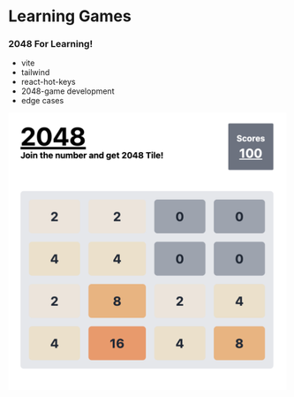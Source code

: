 # Learning Games

### 2048 For Learning!

- vite
- tailwind
- react-hot-keys
- 2048-game development
- edge cases 

![2048 game](./2048-screen.png)